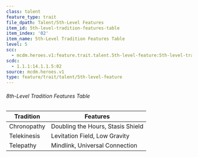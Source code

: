```yaml
---
class: talent
feature_type: trait
file_dpath: Talent/5th-Level Features
item_id: 5th-level-tradition-features-table
item_index: '02'
item_name: 5th-Level Tradition Features Table
level: 5
scc:
  - mcdm.heroes.v1:feature.trait.talent.5th-level-feature:5th-level-tradition-features-table
scdc:
  - 1.1.1:14.1.1.5:02
source: mcdm.heroes.v1
type: feature/trait/talent/5th-level-feature
---
```


###### 8th-Level Tradition Features Table

| Tradition   | Features                          |
| ----------- | --------------------------------- |
| Chronopathy | Doubling the Hours, Stasis Shield |
| Telekinesis | Levitation Field, Low Gravity     |
| Telepathy   | Mindlink, Universal Connection    |

